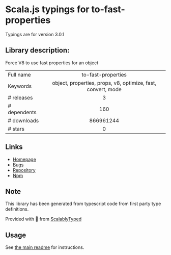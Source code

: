 
# Scala.js typings for to-fast-properties

Typings are for version 3.0.1

## Library description:
Force V8 to use fast properties for an object

|                    |                 |
| ------------------ | :-------------: |
| Full name          | to-fast-properties |
| Keywords           | object, properties, props, v8, optimize, fast, convert, mode |
| # releases         | 3 |
| # dependents       | 160 |
| # downloads        | 866961244 |
| # stars            | 0 |

## Links
- [Homepage](https://github.com/sindresorhus/to-fast-properties#readme)
- [Bugs](https://github.com/sindresorhus/to-fast-properties/issues)
- [Repository](https://github.com/sindresorhus/to-fast-properties)
- [Npm](https://www.npmjs.com/package/to-fast-properties)
    


## Note
This library has been generated from typescript code from first party type definitions.

Provided with :purple_heart: from [ScalablyTyped](https://github.com/oyvindberg/ScalablyTyped)

## Usage
See [the main readme](../../readme.md) for instructions.


